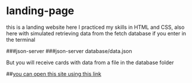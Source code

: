 # landing-page
this is a landing website
here I practiced my skills in HTML and CSS, also here with simulated retrieving data from the fetch database
if you enter in the terminal

###json-server
###json-server database/data.json

But you will receive cards with data from a file in the database folder

##[you can open this site using this link](https://abuzarrit.github.io/webSite-one/)